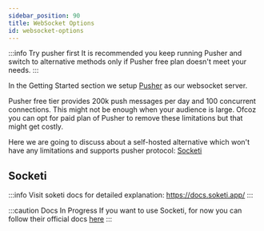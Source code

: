 ```yaml
---
sidebar_position: 90
title: WebSocket Options
id: websocket-options
---
```


:::info Try pusher first
It is recommended you keep running Pusher and switch to alternative methods only if Pusher free plan doesn't meet your needs.
:::

In the Getting Started section we setup [Pusher](https://pusher.com) as our websocket server.

Pusher free tier provides 200k push messages per day and 100 concurrent connections. This might not be enough when your audience is large. Ofcoz you can opt for paid plan of Pusher to remove these limitations but that might get costly.

Here we are going to discuss about a self-hosted alternative which won't have any limitations and supports pusher protocol: [Socketi](https://docs.soketi.app/)

## Socketi
:::info
Visit soketi docs for detailed explanation: https://docs.soketi.app/
:::

:::caution Docs In Progress
If you want to use Socketi, for now you can follow their official docs [here](https://docs.soketi.app/getting-started/installation/cli-installation)
:::